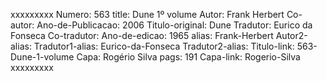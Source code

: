 xxxxxxxxx
Numero: 563
title: Dune 1º volume
Autor: Frank Herbert
Co-autor: 
Ano-de-Publicacao: 2006
Titulo-original: Dune
Tradutor: Eurico da Fonseca
Co-tradutor: 
Ano-de-edicao: 1965
alias: Frank-Herbert
Autor2-alias: 
Tradutor1-alias: Eurico-da-Fonseca
Tradutor2-alias: 
Titulo-link: 563-Dune-1-volume
Capa: Rogério Silva
pags: 191
Capa-link: Rogerio-Silva
xxxxxxxxx